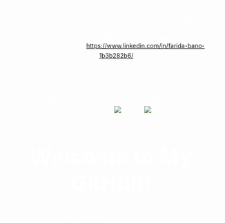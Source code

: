 - 👋 Hi, I’m Farida-bano
- 👀 I’m interested in web development & graphic design.
- 🌱 I’m currently learning html,java,css,typescript ,next.js ,tailwindcss ,shadcn,figma and canva.
- 💞️ I’m looking to collaborate on UI/UX design
- 📫 How to reach me https://www.linkedin.com/in/farida-bano-1b3b282b6/
- 😄 Pronouns:Farida
- ⚡ Fun fact: art & craft ,chrochet work & knitting.
I am a student of the Governor Initiative for Artificial Intelligence, Web 3.0, & Metaverse (Governor Initiative). So far, I have learned a great deal, including coding in TypeScript, Next.js, and many other technologies. I am extremely grateful for the opportunity and would like to thank everyone who has supported me on this journey.
![Alt Text](image-url)
![Background Image](https://images.unsplash.com/photo-1506748686210-b8fa9c014dff)


<!DOCTYPE html>
<html lang="en">
<head>
    <meta charset="UTF-8">
    <meta name="viewport" content="width=device-width, initial-scale=1.0">
    <title>My GitHub Profile</title>
    <style>
        body {
            background-image: url('https://raw.githubusercontent.com/your-username/repository-name/main/path-to-image/image.jpg');
            background-size: cover;
            color: white;
            text-align: center;
            padding: 100px;
        }
        h1 {
            font-size: 50px;
        }
    </style>
</head>
<body>
    <h1>Welcome to My GitHub!</h1>
    <p>Explore my projects and repositories!</p>
</body>
</html>


